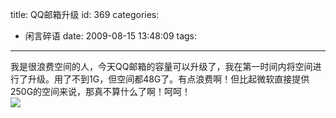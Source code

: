 title: QQ邮箱升级
id: 369
categories:
  - 闲言碎语
date: 2009-08-15 13:48:09
tags:
---

我是很浪费空间的人，今天QQ邮箱的容量可以升级了，我在第一时间内将空间进行了升级。用了不到1G，但空间都48G了。有点浪费啊！但比起微软直接提供250G的空间来说，那真不算什么了啊！呵呵！
</br>![](http://m1.img.libdd.com/farm4/2012/0822/06/D9613DFF9058D09F3A9DF713A241982CC260A38D7D8E_500_116.jpg)</img>